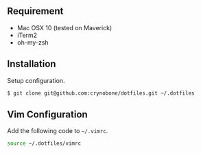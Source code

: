 ## Requirement

* Mac OSX 10 (tested on Maverick)
* iTerm2
* oh-my-zsh

## Installation

Setup configuration.

```bash
$ git clone git@github.com:crynobone/dotfiles.git ~/.dotfiles
```

## Vim Configuration

Add the following code to `~/.vimrc`.

```bash
source ~/.dotfiles/vimrc
```

